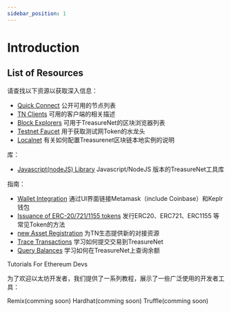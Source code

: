 ```yaml
---
sidebar_position: 1
---
```


# Introduction

## List of Resources

请查找以下资源以获取深入信息：

- [Quick Connect](https://) 公开可用的节点列表
- [TN Clients](https://) 可用的客户端的相关描述
- [Block Explorers](https://) 可用于TreasureNet的区块浏览器列表
- [Testnet Faucet](https://) 用于获取测试网Token的水龙头
- [Localnet](https://) 有关如何配置Treasurenet区块链本地实例的说明

库：
- [Javascript(nodeJS) Library](https://) Javascript/NodeJS 版本的TreasureNet工具库

指南：
- [Wallet Integration](https://) 通过UI界面链接Metamask（include Coinbase）和Keplr钱包
- [Issuance of ERC-20/721/1155 tokens](https://) 发行ERC20、ERC721、ERC1155 等常见Token的方法
- [new Asset Registration](https://) 为TN生态提供新的对接资源
- [Trace Transactions](https://) 学习如何提交交易到TreasureNet
- [Query Balances](https://) 学习如何在TreasureNet上查询余额


Tutorials For Ethereum Devs

为了欢迎以太坊开发者，我们提供了一系列教程，展示了一些广泛使用的开发者工具：

Remix(comming soon)
Hardhat(comming soon)
Truffle(comming soon)
